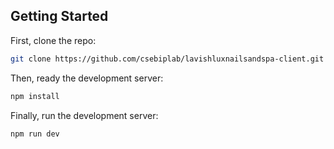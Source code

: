 ## Getting Started

First, clone the repo:

```bash
git clone https://github.com/csebiplab/lavishluxnailsandspa-client.git
```

Then, ready the development server:

```bash
npm install
```

Finally, run the development server:

```bash
npm run dev
```

